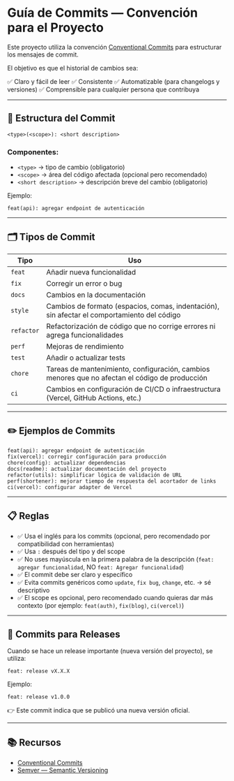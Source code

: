 
# Guía de Commits — Convención para el Proyecto

Este proyecto utiliza la convención [Conventional Commits](https://www.conventionalcommits.org/en/v1.0.0/) para estructurar los mensajes de commit.

El objetivo es que el historial de cambios sea:

✅ Claro y fácil de leer
✅ Consistente
✅ Automatizable (para changelogs y versiones)
✅ Comprensible para cualquier persona que contribuya

---

## 📐 Estructura del Commit

```
<type>(<scope>): <short description>
```

### Componentes:

- `<type>` → tipo de cambio (obligatorio)
- `<scope>` → área del código afectada (opcional pero recomendado)
- `<short description>` → descripción breve del cambio (obligatorio)

Ejemplo:

```
feat(api): agregar endpoint de autenticación
```

---

## 🗂️ Tipos de Commit

| Tipo    | Uso |
|---------|-----|
| `feat`  | Añadir nueva funcionalidad |
| `fix`   | Corregir un error o bug |
| `docs`  | Cambios en la documentación |
| `style` | Cambios de formato (espacios, comas, indentación), sin afectar el comportamiento del código |
| `refactor` | Refactorización de código que no corrige errores ni agrega funcionalidades |
| `perf`  | Mejoras de rendimiento |
| `test`  | Añadir o actualizar tests |
| `chore` | Tareas de mantenimiento, configuración, cambios menores que no afectan el código de producción |
| `ci`    | Cambios en configuración de CI/CD o infraestructura (Vercel, GitHub Actions, etc.) |

---

## ✏️ Ejemplos de Commits

```
feat(api): agregar endpoint de autenticación
fix(vercel): corregir configuración para producción
chore(config): actualizar dependencias
docs(readme): actualizar documentación del proyecto
refactor(utils): simplificar lógica de validación de URL
perf(shortener): mejorar tiempo de respuesta del acortador de links
ci(vercel): configurar adapter de Vercel
```

---

## 📋 Reglas

- ✅ Usa el inglés para los commits (opcional, pero recomendado por compatibilidad con herramientas)
- ✅ Usa `:` después del tipo y del scope
- ✅ No uses mayúscula en la primera palabra de la descripción (`feat: agregar funcionalidad`, NO `feat: Agregar funcionalidad`)
- ✅ El commit debe ser claro y específico
- ✅ Evita commits genéricos como `update`, `fix bug`, `change`, etc. → sé descriptivo
- ✅ El scope es opcional, pero recomendado cuando quieras dar más contexto (por ejemplo: `feat(auth)`, `fix(blog)`, `ci(vercel)`)

---

## 🚀 Commits para Releases

Cuando se hace un release importante (nueva versión del proyecto), se utiliza:

```
feat: release vX.X.X
```

Ejemplo:

```
feat: release v1.0.0
```

👉 Este commit indica que se publicó una nueva versión oficial.

---

## 📚 Recursos

- [Conventional Commits](https://www.conventionalcommits.org/en/v1.0.0/)
- [Semver — Semantic Versioning](https://semver.org/)
